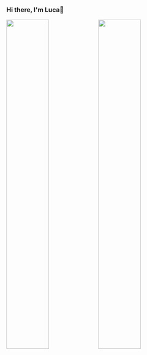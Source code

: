 ### Hi there, I'm Luca👋

<img align="left" width="47%" src="https://github-readme-stats.vercel.app/api?username=BigoLuca&show_icons=true&title_color=3498DB&text_color=D0D3D4&icon_color=5DADE2&bg_color=212F3C&hide_border=true" />

<img align="left" width="47%" src="https://github-readme-stats.vercel.app/api/top-langs/?username=BigoLuca&layout=compact&title_color=3498DB&text_color=D0D3D4&icon_color=5DADE2&bg_color=212F3C&hide_border=true" />
